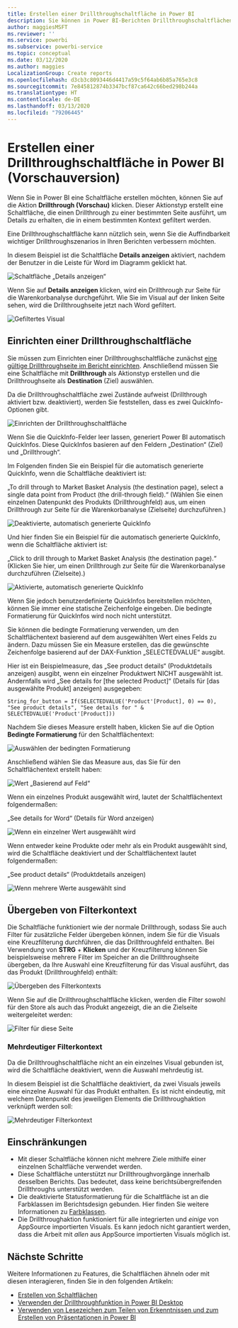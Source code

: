 ```yaml
---
title: Erstellen einer Drillthroughschaltfläche in Power BI
description: Sie können in Power BI-Berichten Drillthroughschaltflächen hinzufügen, sodass das Verhalten Ihrer Berichte Apps ähnelt und sie von Benutzern noch einfacher verwendet werden können.
author: maggiesMSFT
ms.reviewer: ''
ms.service: powerbi
ms.subservice: powerbi-service
ms.topic: conceptual
ms.date: 03/12/2020
ms.author: maggies
LocalizationGroup: Create reports
ms.openlocfilehash: d3cb3c8093446d4417a59c5f64ab6b85a765e3c8
ms.sourcegitcommit: 7e845812874b3347bcf87ca642c66bed298b244a
ms.translationtype: HT
ms.contentlocale: de-DE
ms.lasthandoff: 03/13/2020
ms.locfileid: "79206445"
---
```

# <a name="create-a-drill-through-button-in-power-bi-preview"></a>Erstellen einer Drillthroughschaltfläche in Power BI (Vorschauversion)

Wenn Sie in Power BI eine Schaltfläche erstellen möchten, können Sie auf die Aktion **Drillthrough (Vorschau)** klicken. Dieser Aktionstyp erstellt eine Schaltfläche, die einen Drillthrough zu einer bestimmten Seite ausführt, um Details zu erhalten, die in einem bestimmten Kontext gefiltert werden.

Eine Drillthroughschaltfläche kann nützlich sein, wenn Sie die Auffindbarkeit wichtiger Drillthroughszenarios in Ihren Berichten verbessern möchten.

In diesem Beispiel ist die Schaltfläche **Details anzeigen** aktiviert, nachdem der Benutzer in die Leiste für Word im Diagramm geklickt hat.

![Schaltfläche „Details anzeigen“](media/desktop-drill-through-buttons/power-bi-drill-through-visual-button.png)

Wenn Sie auf **Details anzeigen** klicken, wird ein Drillthrough zur Seite für die Warenkorbanalyse durchgeführt. Wie Sie im Visual auf der linken Seite sehen, wird die Drillthroughseite jetzt nach Word gefiltert.

![Gefiltertes Visual](media/desktop-drill-through-buttons/power-bi-drill-through-destination.png)

## <a name="set-up-a-drill-through-button"></a>Einrichten einer Drillthroughschaltfläche

Sie müssen zum Einrichten einer Drillthroughschaltfläche zunächst [eine gültige Drillthroughseite im Bericht einrichten](desktop-drillthrough.md). Anschließend müssen Sie eine Schaltfläche mit **Drillthrough** als Aktionstyp erstellen und die Drillthroughseite als **Destination** (Ziel) auswählen.

Da die Drillthroughschaltfläche zwei Zustände aufweist (Drillthrough aktiviert bzw. deaktiviert), werden Sie feststellen, dass es zwei QuickInfo-Optionen gibt.

![Einrichten der Drillthroughschaltfläche](media/desktop-drill-through-buttons/power-bi-create-drill-through-button.png)

Wenn Sie die QuickInfo-Felder leer lassen, generiert Power BI automatisch QuickInfos. Diese QuickInfos basieren auf den Feldern „Destination“ (Ziel) und „Drillthrough“.

Im Folgenden finden Sie ein Beispiel für die automatisch generierte QuickInfo, wenn die Schaltfläche deaktiviert ist:

„To drill through to Market Basket Analysis (the destination page), select a single data point from Product (the drill-through field).“ (Wählen Sie einen einzelnen Datenpunkt des Produkts (Drillthroughfeld) aus, um einen Drillthrough zur Seite für die Warenkorbanalyse (Zielseite) durchzuführen.)

![Deaktivierte, automatisch generierte QuickInfo](media/desktop-drill-through-buttons/power-bi-drill-through-tooltip-disabled.png)

Und hier finden Sie ein Beispiel für die automatisch generierte QuickInfo, wenn die Schaltfläche aktiviert ist:

„Click to drill through to Market Basket Analysis (the destination page).“ (Klicken Sie hier, um einen Drillthrough zur Seite für die Warenkorbanalyse durchzuführen (Zielseite).)

![Aktivierte, automatisch generierte QuickInfo](media/desktop-drill-through-buttons/power-bi-drill-through-visual-button.png)

Wenn Sie jedoch benutzerdefinierte QuickInfos bereitstellen möchten, können Sie immer eine statische Zeichenfolge eingeben. Die bedingte Formatierung für QuickInfos wird noch nicht unterstützt.

Sie können die bedingte Formatierung verwenden, um den Schaltflächentext basierend auf dem ausgewählten Wert eines Felds zu ändern. Dazu müssen Sie ein Measure erstellen, das die gewünschte Zeichenfolge basierend auf der DAX-Funktion „SELECTEDVALUE“ ausgibt.

Hier ist ein Beispielmeasure, das „See product details“ (Produktdetails anzeigen) ausgibt, wenn ein einzelner Produktwert NICHT ausgewählt ist. Andernfalls wird „See details for [the selected Product]“ (Details für [das ausgewählte Produkt] anzeigen) ausgegeben:

```
String_for_button = If(SELECTEDVALUE('Product'[Product], 0) == 0), "See product details", "See details for " & SELECTEDVALUE('Product'[Product]))
```

Nachdem Sie dieses Measure erstellt haben, klicken Sie auf die Option **Bedingte Formatierung** für den Schaltflächentext:

![Auswählen der bedingten Formatierung](media/desktop-drill-through-buttons/power-bi-button-conditional-tooltip.png)

Anschließend wählen Sie das Measure aus, das Sie für den Schaltflächentext erstellt haben:

![Wert „Basierend auf Feld“](media/desktop-drill-through-buttons/power-bi-conditional-measure.png)

Wenn ein einzelnes Produkt ausgewählt wird, lautet der Schaltflächentext folgendermaßen:

„See details for Word“ (Details für Word anzeigen)

![Wenn ein einzelner Wert ausgewählt wird](media/desktop-drill-through-buttons/power-bi-conditional-button-text.png)

Wenn entweder keine Produkte oder mehr als ein Produkt ausgewählt sind, wird die Schaltfläche deaktiviert und der Schaltflächentext lautet folgendermaßen:

„See product details“ (Produktdetails anzeigen)

![Wenn mehrere Werte ausgewählt sind](media/desktop-drill-through-buttons/power-bi-button-conditional-text-2.png)

## <a name="pass-filter-context"></a>Übergeben von Filterkontext

Die Schaltfläche funktioniert wie der normale Drillthrough, sodass Sie auch Filter für zusätzliche Felder übergeben können, indem Sie für die Visuals eine Kreuzfilterung durchführen, die das Drillthroughfeld enthalten. Bei Verwendung von **STRG** + **Klicken** und der Kreuzfilterung können Sie beispielsweise mehrere Filter im Speicher an die Drillthroughseite übergeben, da Ihre Auswahl eine Kreuzfilterung für das Visual ausführt, das das Produkt (Drillthroughfeld) enthält:

![Übergeben des Filterkontexts](media/desktop-drill-through-buttons/power-bi-cross-filter-drill-through-button.png)

Wenn Sie auf die Drillthroughschaltfläche klicken, werden die Filter sowohl für den Store als auch das Produkt angezeigt, die an die Zielseite weitergeleitet werden:

![Filter für diese Seite](media/desktop-drill-through-buttons/power-bi-button-filters-passed-through.png)

### <a name="ambiguous-filter-context"></a>Mehrdeutiger Filterkontext

Da die Drillthroughschaltfläche nicht an ein einzelnes Visual gebunden ist, wird die Schaltfläche deaktiviert, wenn die Auswahl mehrdeutig ist.

In diesem Beispiel ist die Schaltfläche deaktiviert, da zwei Visuals jeweils eine einzelne Auswahl für das Produkt enthalten. Es ist nicht eindeutig, mit welchem Datenpunkt des jeweiligen Elements die Drillthroughaktion verknüpft werden soll:

![Mehrdeutiger Filterkontext](media/desktop-drill-through-buttons/power-bi-button-disabled-ambiguity.png)

## <a name="limitations"></a>Einschränkungen

- Mit dieser Schaltfläche können nicht mehrere Ziele mithilfe einer einzelnen Schaltfläche verwendet werden.
- Diese Schaltfläche unterstützt nur Drillthroughvorgänge innerhalb desselben Berichts. Das bedeutet, dass keine berichtsübergreifenden Drillthroughs unterstützt werden.
- Die deaktivierte Statusformatierung für die Schaltfläche ist an die Farbklassen im Berichtsdesign gebunden. Hier finden Sie weitere Informationen zu [Farbklassen](desktop-report-themes.md#setting-structural-colors).
- Die Drillthroughaktion funktioniert für alle integrierten und *einige* von AppSource importierten Visuals. Es kann jedoch nicht garantiert werden, dass die Arbeit mit *allen* aus AppSource importierten Visuals möglich ist.

## <a name="next-steps"></a>Nächste Schritte
Weitere Informationen zu Features, die Schaltflächen ähneln oder mit diesen interagieren, finden Sie in den folgenden Artikeln:

* [Erstellen von Schaltflächen](desktop-buttons.md)
* [Verwenden der Drillthroughfunktion in Power BI Desktop](desktop-drillthrough.md)
* [Verwenden von Lesezeichen zum Teilen von Erkenntnissen und zum Erstellen von Präsentationen in Power BI](desktop-bookmarks.md)

